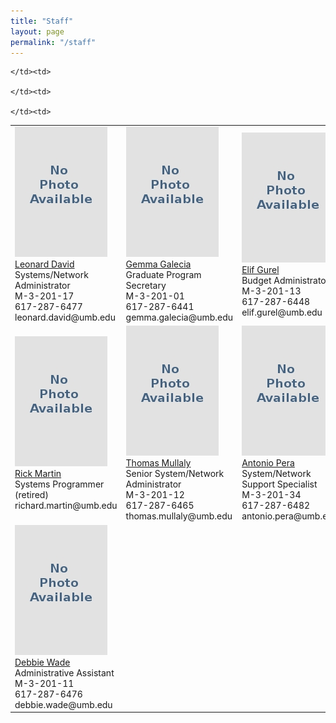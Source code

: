 ```yaml
---
title: "Staff"
layout: page
permalink: "/staff"
---
```


<table>
  <tr>
    <td>
      <img src="/WEB/images/people/No_Photo_Available.jpg"><br>
      <a href="https://www.cs.umb.edu/people/Leonard_David/" target=_blank>Leonard David</a><br>
      Systems/Network Administrator<br>
      M-3-201-17<br>
      617-287-6477<br>
      leonard.david@umb.edu
    </td>
    <td>
      <img src="/WEB/images/people/No_Photo_Available.jpg"><br>
      <a href="https://www.cs.umb.edu/people/Gemma_Galecia/" target=_blank>Gemma Galecia</a><br>
      Graduate Program Secretary<br>
      M-3-201-01<br>
      617-287-6441<br>
      gemma.galecia@umb.edu
    </td>
    <td>
      <img src="/WEB/images/people/No_Photo_Available.jpg"><br>
      <a href="https://www.cs.umb.edu/people/Elif_Gurel/" target=_blank>Elif Gurel</a><br>
      Budget Administrator<br>
      M-3-201-13<br>
      617-287-6448<br>
      elif.gurel@umb.edu
    </td>
    <td>
      <img src="/WEB/images/people/No_Photo_Available.jpg"><br>
      <a href="https://www.cs.umb.edu/people/John_Lewis/" target=_blank>John Lewis</a><br>
      Budget Administrator (retired)<br>
      john.lewis@umb.edu
    </td>
  </tr>
   <tr>
    <td>
      <img src="/WEB/images/people/No_Photo_Available.jpg"><br>
      <a href="https://www.cs.umb.edu/people/Rick_Martin/" target=_blank>Rick Martin</a><br>
      Systems Programmer (retired)<br>
      richard.martin@umb.edu
    </td>
    <td>
      <img src="/WEB/images/people/No_Photo_Available.jpg"><br>
      <a href="https://www.cs.umb.edu/people/Thomas_Mullaly/" target=_blank>Thomas Mullaly</a><br>
      Senior System/Network Administrator<br>
      M-3-201-12<br>
      617-287-6465<br>
      thomas.mullaly@umb.edu
    </td>
    <td>
      <img src="/WEB/images/people/No_Photo_Available.jpg"><br>
      <a href="https://www.cs.umb.edu/people/Antonio_Pera/" target=_blank>Antonio Pera</a><br>
      System/Network Support Specialist<br>
      M-3-201-34<br>
      617-287-6482<br>
      antonio.pera@umb.edu
    </td>
    <td>
      <img src="/WEB/images/people/William_Perry.jpg"><br>
      <a href="https://www.cs.umb.edu/people/William_Perry/" target=_blank>William Perry</a><br>
      Systems/Network Administrator (retired)<br>
      billcc@cs.umb.edu
    </td>
  </tr>
  </tr>
   <tr>
    <td>
      <img src="/WEB/images/people/No_Photo_Available.jpg"><br>
      <a href="https://www.cs.umb.edu/people/Debbie_Wade/" target=_blank>Debbie Wade</a><br>
      Administrative Assistant<br>
      M-3-201-11<br>
      617-287-6476<br>
      debbie.wade@umb.edu
    </td>
    
    </td><td>
    
    </td><td>
      
    </td><td>
      
  </tr>
</table>
